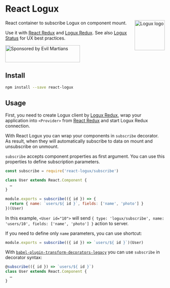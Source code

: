# React Logux

<img align="right" width="95" height="95" title="Logux logo"
     src="https://cdn.rawgit.com/logux/logux/master/logo.svg">

React container to subscribe Logux on component mount.

Use it with [React Redux] and [Logux Redux].
See also [Logux Status] for UX best practices.

[Logux Status]: https://github.com/logux/logux-status
[React Redux]: https://github.com/reactjs/react-redux
[Logux Redux]: https://github.com/logux/logux-redux

<a href="https://evilmartians.com/?utm_source=react-logux">
  <img src="https://evilmartians.com/badges/sponsored-by-evil-martians.svg"
       alt="Sponsored by Evil Martians" width="236" height="54">
</a>

## Install

```sh
npm install --save react-logux
```

## Usage

First, you need to create Logux client by [Logux Redux], wrap your
application into `<Provider>` from [React Redux]
and start Logux Redux connection.

With React Logux you can wrap your components in `subscribe` decorator.
As result, when they will automatically subscribe to data on mount
and unsubscribe on unmount.

`subscribe` accepts component properties as first argument.
You can use this properties to define subscription parameters.

```js
const subscribe = require('react-logux/subscribe')

class User extends React.Component {
  …
}

module.exports = subscribe(({ id }) => {
  return { name: `users/${ id }`, fields: ['name', 'photo'] }
})(User)
```

In this example, `<User id="10">` will send
`{ type: 'logux/subscribe', name: 'users/10', fields: ['name', 'photo'] }`
action to server.

If you need to define only `name` parameters, you can use shortcut:

```js
module.exports = subscribe(({ id }) => `users/${ id }`)(User)
```

With [`babel-plugin-transform-decorators-legacy`] you can use `subscribe`
in decorator syntax:

```js
@subscribe(({ id }) => `users/${ id }`)
class User extends React.Component {
  …
}
```

[`babel-plugin-transform-decorators-legacy`]: https://github.com/loganfsmyth/babel-plugin-transform-decorators-legacy
